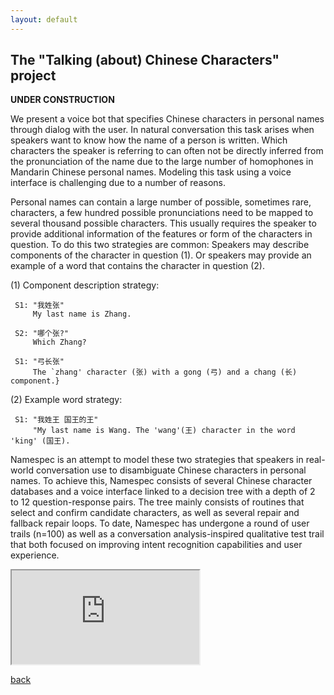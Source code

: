 ```yaml
---
layout: default
---
```


## The "Talking (about) Chinese Characters" project

**UNDER CONSTRUCTION**

We present a voice bot that specifies Chinese characters in personal names through dialog with the user. In natural conversation this task arises when speakers want to know how the name of a person is written. Which characters the speaker is referring to can often not be directly inferred from the pronunciation of the name due to the large number of homophones in Mandarin Chinese personal names. Modeling this task using a voice interface is challenging due to a number of reasons. 

Personal names can contain a large number of possible, sometimes rare, characters, a few hundred possible pronunciations need to be mapped to several thousand possible characters. This usually requires the speaker to provide additional information of the features or form of the characters in question. To do this two strategies are common: Speakers may describe components of the character in question (1). Or speakers may provide an example of a word that contains the character in question (2). 
	
(1) Component description strategy:
 
	 S1: "我姓张"
	     My last name is Zhang.
    	 
	 S2: "哪个张?"
	     Which Zhang?
    	 
	 S1: "弓长张"
	     The `zhang' character (张) with a gong (弓) and a chang (长) component.}
	    	  
	
(2) Example word strategy:
	
	 S1: "我姓王 国王的王"
	     "My last name is Wang. The 'wang'(王) character in the word 'king' (国王).



Namespec is an attempt to model these two strategies that speakers in real-world conversation use to disambiguate Chinese characters in personal names. To achieve this, Namespec consists of several Chinese character databases and a voice interface linked to a decision tree with a depth of 2 to 12 question-response pairs. The tree mainly consists of routines that select and confirm candidate characters, as well as several repair and fallback repair loops. To date, Namespec has undergone a round of user trails (n=100) as well as a conversation analysis-inspired qualitative test trail that both focused on improving intent recognition capabilities and user experience. 



<iframe allow="microphone;" src="https://console.dialogflow.com/api-client/demo/embedded/1779b520-551f-4bbf-bc9c-0a5154f217e0">
</iframe>


[back](./)
